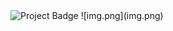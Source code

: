 <img src="https://ci.appveyor.com/api/projects/status/32r7s2skrgm9ubva?svg=true" alt="Project Badge" width="300">
![img.png](img.png)
